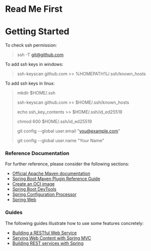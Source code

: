 # Read Me First

# Getting Started

To check ssh permission:
> ssh -T git@github.com

To add ssh keys in windows:
> ssh-keyscan github.com >> %HOMEPATH%/.ssh/known_hosts

To add ssh keys in linux:
> mkdir $HOME/.ssh
> 
> ssh-keyscan github.com >> $HOME/.ssh/known_hosts
>
> echo ssh_key_contents >> $HOME/.ssh/id_ed25519
> 
> chmod 600 $HOME/.ssh/id_ed25519
> 
> git config --global user.email "you@example.com"
> 
> git config --global user.name "Your Name"

### Reference Documentation
For further reference, please consider the following sections:

* [Official Apache Maven documentation](https://maven.apache.org/guides/index.html)
* [Spring Boot Maven Plugin Reference Guide](https://docs.spring.io/spring-boot/docs/2.7.1/maven-plugin/reference/html/)
* [Create an OCI image](https://docs.spring.io/spring-boot/docs/2.7.1/maven-plugin/reference/html/#build-image)
* [Spring Boot DevTools](https://docs.spring.io/spring-boot/docs/2.7.1/reference/htmlsingle/#using.devtools)
* [Spring Configuration Processor](https://docs.spring.io/spring-boot/docs/2.7.1/reference/htmlsingle/#appendix.configuration-metadata.annotation-processor)
* [Spring Web](https://docs.spring.io/spring-boot/docs/2.7.1/reference/htmlsingle/#web)

### Guides
The following guides illustrate how to use some features concretely:

* [Building a RESTful Web Service](https://spring.io/guides/gs/rest-service/)
* [Serving Web Content with Spring MVC](https://spring.io/guides/gs/serving-web-content/)
* [Building REST services with Spring](https://spring.io/guides/tutorials/rest/)

